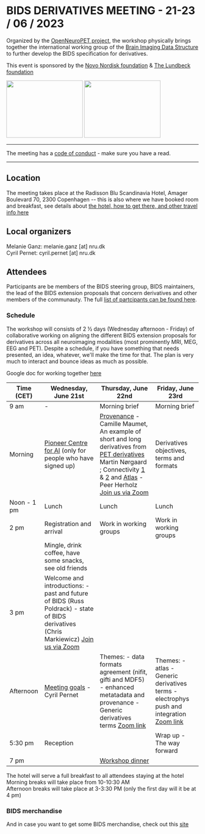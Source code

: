 # BIDS DERIVATIVES MEETING - 21-23 / 06 / 2023

Organized by the [OpenNeuroPET project](https://openneuropet.github.io/), the workshop physically brings together the international working group of the [Brain Imaging Data Structure](www.bids-standard.org) to further develop the BIDS specification for derivatives.

This event is sponsored by the [Novo Nordisk foundation](https://novonordiskfonden.dk/en/) & [The Lundbeck foundation](https://lundbeckfonden.com/en)

<img src="https://github.com/openneuropet/outreach/blob/main/Templates/Images/logo-Novo-Nordisk-Fonden.png" width="200" height="150"> <img src="https://github.com/openneuropet/outreach/blob/main/Templates/Images/Lundbeck.png" width="200" height="150">

----------------------------------------------------------------------------------------------------    
The meeting has a [code of conduct](https://github.com/openneuropet/outreach/blob/main/BIDS_derivatives2023/code_of_conduct.md) - make sure you have a read.  

----------------------------------------------------------------------------------------------------  
## Location

The meeting takes place at the Radisson Blu Scandinavia Hotel, Amager Boulevard 70, 2300 Copenhagen -- this is also where we have booked room and breakfast, see details about [the hotel, how to get there, and other travel info here](https://github.com/openneuropet/outreach/blob/main/BIDS_derivatives2023/location.md)

## Local organizers

Melanie Ganz: melanie.ganz [at] nru.dk  
Cyril Pernet: cyril.pernet [at] nru.dk  

## Attendees

Participants are be members of the BIDS steering group, BIDS maintainers, the lead of the BIDS extension proposals that concern derivatives and other members of the communauty. The full [list of partcipants can be found here](https://github.com/openneuropet/outreach/blob/main/BIDS_derivatives2023/attendees.md).

### Schedule

The workshop will consists of 2 ½ days (Wednesday afternoon - Friday) of collaborative working on aligning the different BIDS extension proposals for derivatives across all neuroimaging modalities (most prominently MRI, MEG, EEG and PET). Despite a schedule, if you have something that needs presented, an idea, whatever, we'll make the time for that. The plan is very much to interact and bounce ideas as much as possible.

  Google doc for working together [here](https://docs.google.com/document/d/1VfIEWwacQ2xMCLV_NFTFdH61OZ7p9VCiaSXU9FaXbic/edit?usp=sharing)  

| Time (CET) | Wednesday, June 21st | Thursday, June 22nd | Friday, June 23rd |
|---|---|---|---|
| 9 am | -  | Morning brief | Morning brief |
| Morning | [Pioneer Centre for AI](https://www.aicentre.dk/) (only for people who have signed up) | [Provenance](https://bids-specification--487.org.readthedocs.build/en/487/03-modality-agnostic-files.html#provenance-of-bids-datasets-files-and-derivatives) - Camille Maumet, An example of short and long derivatives from [PET derivatives](https://docs.google.com/document/d/1yzsd1J9GT-aA0DWhdlgNr5LCu6_gvbjLyfvYq2FuxlY/edit?usp=sharing)  Martin Nørgaard ; Connectivity [1](https://docs.google.com/document/d/1ugBdUF6dhElXdj3u9vw0iWjE6f_Bibsro3ah7sRV0GA/edit?usp=sharing) & [2](https://docs.google.com/document/d/1GTWsj0MFQedXjOaNk6H0or6IDVFyMAysrJ9I4Zmpz2E/edit?usp=sharing) and [Atlas](https://docs.google.com/document/d/1RxW4cARr3-EiBEcXjLpSIVidvnUSHE7yJCUY91i5TfM/edit?usp=sharing) - Peer Herholz [Join us via Zoom](https://ucph-ku.zoom.us/j/65737595002?pwd=R3lkMkh1R0N5NnYwWHVpckdsbkJ3dz09 )| Derivatives objectives, terms and formats |
| Noon - 1 pm | Lunch | Lunch | Lunch |
| 2 pm | Registration and arrival| Work in working groups |  Work in working groups |
|  | Mingle, drink coffee, have some snacks, see old friends  |  | | 
| 3 pm | Welcome and introductions: - past and future of BIDS (Russ Poldrack) - state of BIDS derivatives (Chris Markiewicz) [Join us via Zoom](https://ucph-ku.zoom.us/j/63839620872?pwd=NXV2UEMwQVBWL1B3YWx1ZEttaUdiUT09) |  |  |
| Afternoon | [Meeting goals](https://docs.google.com/presentation/d/1hweQZQh5RLPg6AW-s8qi1DoZCxzAs9ly/edit?usp=sharing&ouid=105032844288633808506&rtpof=true&sd=true) - Cyril Pernet | Themes: - data formats agreement (nifit, gifti and MDF5) - enhanced metatadata and provenance - Generic derivatives terms [Zoom link](https://ucph-ku.zoom.us/j/63403766844?pwd=WXdmbEZzZlQ0a29ieEFLL2ppbHROQT09 ) | Themes: - atlas - Generic derivatives terms - electrophys push and integration [Zoom link](https://ucph-ku.zoom.us/j/63403766844?pwd=WXdmbEZzZlQ0a29ieEFLL2ppbHROQT09 )|
| 5:30 pm | Reception |  | Wrap up - The way forward| 
| 7 pm |  | [Workshop dinner](https://www.madklubben.dk/restauranter/koebenhavn/mammas/regnbuepladsen) |  |

The hotel will serve a full breakfast to all attendees staying at the hotel  
Morning breaks will take place from 10-10:30 AM  
Afternoon breaks will take place at 3-3:30 PM (only the first day will it be at 4 pm)  

### BIDS merchandise
And in case you want to get some BIDS merchandise, check out this [site](https://www.teepublic.com/user/bids?utm_campaign=bids-merch&utm_medium=social&utm_source=designer)




    

